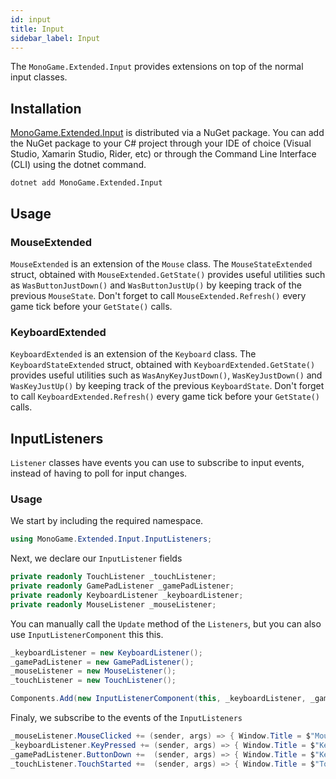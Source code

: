 ```yaml
---
id: input
title: Input
sidebar_label: Input
---
```


The `MonoGame.Extended.Input` provides extensions on top of the normal input classes. 

## Installation

[MonoGame.Extended.Input](https://www.nuget.org/packages/MonoGame.Extended.Input) is distributed via a NuGet package. You can add the NuGet package to your C# project through your IDE of choice (Visual Studio, Xamarin Studio, Rider, etc) or through the Command Line Interface (CLI) using the dotnet command.
```
dotnet add MonoGame.Extended.Input
```

## Usage

### MouseExtended

`MouseExtended` is an extension of the `Mouse` class. The `MouseStateExtended` struct, obtained with `MouseExtended.GetState()` provides useful utilities such as `WasButtonJustDown()` and `WasButtonJustUp()` by keeping track of the previous `MouseState`. Don't forget to call `MouseExtended.Refresh()` every game tick before your `GetState()` calls.

### KeyboardExtended

`KeyboardExtended` is an extension of the `Keyboard` class. The `KeyboardStateExtended` struct, obtained with `KeyboardExtended.GetState()` provides useful utilities such as `WasAnyKeyJustDown()`, `WasKeyJustDown()` and `WasKeyJustUp()` by keeping track of the previous `KeyboardState`. Don't forget to call `KeyboardExtended.Refresh()` every game tick before your `GetState()` calls.

## InputListeners

 `Listener` classes have events you can use to subscribe to input events, instead of having to poll for input changes.

### Usage

We start by including the required namespace.
```cs
using MonoGame.Extended.Input.InputListeners;
```

Next, we declare our `InputListener` fields

```cs
private readonly TouchListener _touchListener;
private readonly GamePadListener _gamePadListener;
private readonly KeyboardListener _keyboardListener;
private readonly MouseListener _mouseListener;
```

You can manually call the `Update` method of the `Listeners`, but you can also use `InputListenerComponent` this this.

```cs
_keyboardListener = new KeyboardListener();
_gamePadListener = new GamePadListener();
_mouseListener = new MouseListener();
_touchListener = new TouchListener();

Components.Add(new InputListenerComponent(this, _keyboardListener, _gamePadListener, _mouseListener, _touchListener));
```

Finaly, we subscribe to the events of the `InputListeners`

```cs
_mouseListener.MouseClicked += (sender, args) => { Window.Title = $"Mouse {args.Button} Clicked"; };
_keyboardListener.KeyPressed += (sender, args) => { Window.Title = $"Key {args.Key} Pressed"; };
_gamePadListener.ButtonDown +=  (sender, args) => { Window.Title = $"Key {args.Button} Down"; };
_touchListener.TouchStarted +=  (sender, args) => { Window.Title = $"Touched"; };
```
